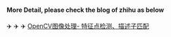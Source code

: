 #### More Detail, please check the blog of zhihu as below
✈️ ✈️ ✈️ [OpenCV图像处理- 特征点检测、描述子匹配](https://zhuanlan.zhihu.com/p/74040063)